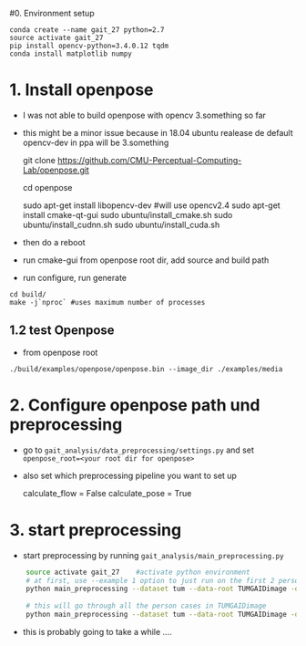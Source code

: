 #0. Environment setup

    conda create --name gait_27 python=2.7
    source activate gait_27
    pip install opencv-python=3.4.0.12 tqdm
    conda install matplotlib numpy

# 1. Install openpose

* I was not able to build openpose with opencv 3.something so far
* this might be a minor issue because in 18.04 ubuntu realease de default opencv-dev in ppa will be 3.something 


    git clone https://github.com/CMU-Perceptual-Computing-Lab/openpose.git
    
    cd openpose
    
    sudo apt-get install libopencv-dev #will use opencv2.4
    sudo apt-get install cmake-qt-gui
    sudo ubuntu/install_cmake.sh 
    sudo ubuntu/install_cudnn.sh 
    sudo ubuntu/install_cuda.sh
    
* then do a reboot
* run cmake-gui from openpose root dir, add source and build path
* run configure, run generate

``` 
cd build/
make -j`nproc` #uses maximum number of processes
```

## 1.2 test Openpose

* from openpose root
```
./build/examples/openpose/openpose.bin --image_dir ./examples/media
```
     


# 2. Configure openpose path und preprocessing

* go to `gait_analysis/data_preprocessing/settings.py` and set `openpose_root=<your root dir for openpose>`
* also set which preprocessing pipeline you want to set up


    calculate_flow = False
    calculate_pose = True


# 3. start preprocessing

* start preprocessing by running `gait_analysis/main_preprocessing.py`

```bash
    source activate gait_27    #activate python environment
    # at first, use --example 1 option to just run on the first 2 person cases to check if it is working
    python main_preprocessing --dataset tum --data-root TUMGAIDimage -o TUMGAIDimage_preprocessed --example 1
    
    # this will go through all the person cases in TUMGAIDimage
    python main_preprocessing --dataset tum --data-root TUMGAIDimage -o TUMGAIDimage_preprocessed
```

* this is probably going to take a while ....